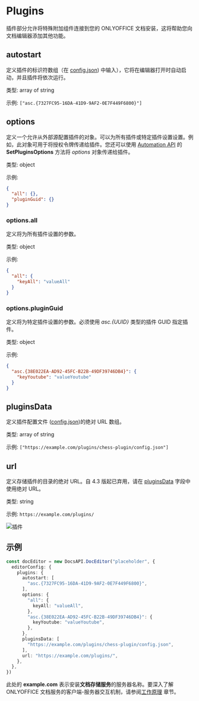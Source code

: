 ﻿# Plugins

插件部分允许将特殊附加组件连接到您的 ONLYOFFICE 文档安装，这将帮助您向文档编辑器添加其他功能。

## autostart

定义插件的标识符数组（在 [config.json](../../../../plugin-and-macros/structure/manifest/manifest.md#guid)) 中输入），它将在编辑器打开时自动启动，并且插件将依次运行。

类型: array of string

示例: `["asc.{7327FC95-16DA-41D9-9AF2-0E7F449F6800}"]`

## options

定义一个允许从外部源配置插件的对象。可以为所有插件或特定插件设置设置。例如，此对象可用于将授权令牌传递给插件。您还可以使用 [Automation API](../../automation-api.md) 的 **SetPluginsOptions** 方法将 *options* 对象传递给插件。

类型: object

示例:

``` json
{
  "all": {},
  "pluginGuid": {}
}
```

### options.all

定义将为所有插件设置的参数。

类型: object

示例:

``` json
{
  "all": {
    "keyAll": "valueAll"
  }
}
```

### options.pluginGuid

定义将为特定插件设置的参数。必须使用 *asc.\{UUID\}* 类型的插件 GUID 指定插件。

类型: object

示例:

``` json
{
  "asc.{38E022EA-AD92-45FC-B22B-49DF39746DB4}": {
    "keyYoutube": "valueYoutube"
  }
}
```

## pluginsData

定义插件配置文件 ([config.json](../../../../plugin-and-macros/structure/manifest/manifest.md))的绝对 URL 数组。

类型: array of string

示例: `["https://example.com/plugins/chess-plugin/config.json"]`

## url

定义存储插件的目录的绝对 URL。自 4.3 版起已弃用，请在 [pluginsData](#pluginsdata) 字段中使用绝对 URL。

类型: string

示例: `https://example.com/plugins/`

![插件](/assets/images/editor/plugins.png)

## 示例

``` ts
const docEditor = new DocsAPI.DocEditor("placeholder", {
  editorConfig: {
    plugins: {
      autostart: [
        "asc.{7327FC95-16DA-41D9-9AF2-0E7F449F6800}",
      ],
      options: {
        "all": {
          keyAll: "valueAll",
        },
        "asc.{38E022EA-AD92-45FC-B22B-49DF39746DB4}": {
          keyYoutube: "valueYoutube",
        },
      },
      pluginsData: [
        "https://example.com/plugins/chess-plugin/config.json",
      ],
      url: "https://example.com/plugins/",
    },
  },
})
```

此处的 **example.com** 表示安装**文档存储服务**的服务器名称。要深入了解ONLYOFFICE 文档服务的客户端-服务器交互机制，请参阅[工作原理](../../../get-started/how-it-works/how-it-works.md) 章节。
